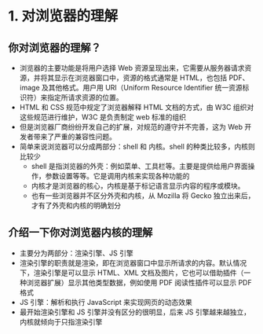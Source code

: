 # 1. 对浏览器的理解

## 你对浏览器的理解？

* 浏览器的主要功能是将用户选择 Web 资源呈现出来，它需要从服务器请求资源，并将其显示在浏览器窗口中，资源的格式通常是 HTML，也包括 PDF、image 及其他格式。用户用 URI（Uniform Resource Identifier 统一资源标识符）来指定所请求资源的位置。
* HTML 和 CSS 规范中规定了浏览器解释 HTML 文档的方式，由 W3C 组织对这些规范进行维护，W3C 是负责制定 web 标准的组织
* 但是浏览器厂商纷纷开发自己的扩展，对规范的遵守并不完善，这为 Web 开发者带来了严重的兼容性问题。
* 简单来说浏览器可以分成两部分：shell 和 内核。shell 的种类比较多，内核则比较少
    * shell 是指浏览器的外壳：例如菜单、工具栏等。主要是提供给用户界面操作，参数设置等等。它是调用内核来实现各种功能的
    * 内核才是浏览器的核心，内核是基于标记语言显示内容的程序或模块。
    * 也有一些浏览器并不区分外壳和内核，从 Mozilla 将 Gecko 独立出来后，才有了外壳和内核的明确划分
    
## 介绍一下你对浏览器内核的理解

* 主要分为两部分：渲染引擎、JS 引擎
* 渲染引擎的职责就是渲染，即在浏览器窗口中显示所请求的内容。默认情况下，渲染引擎是可以显示 HTML、XML 文档及图片，它也可以借助插件（一种浏览器扩展）显示其他类型数据，例如使用 PDF 阅读性插件可以显示 PDF 格式
* JS 引擎：解析和执行 JavaScript 来实现网页的动态效果
* 最开始渲染引擎和 JS 引擎并没有区分的很明显，后来 JS 引擎越来越独立，内核就倾向于只指渲染引擎
